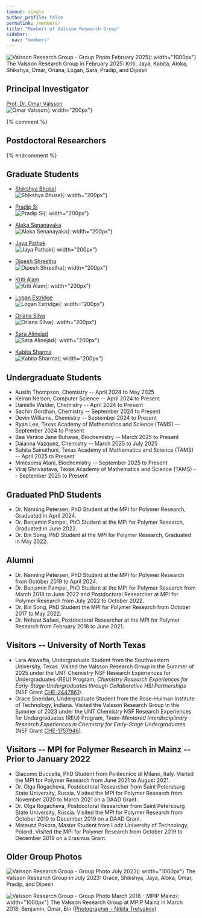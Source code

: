 ```yaml
---
layout: single
author_profile: false
permalink: /members/
title: "Members of Valsson Research Group"
sidebar:
  nav: "members"
---
```



![Valsson Research Group - Group Photo February 2025]({{site.url}}/assets/images/ValssonResearchGroup-February2025_r50.jpg){: width="1000px"}
The Valsson Research Group in February 2025: Kriti, Jaya, Kabita, Aloka, Shikshya, Omar, Oriana, Logan, Sara, Pradip, and Dipesh 

## Principal Investigator
[Prof. Dr. Omar Valsson]({{site.url}}/members/omar-valsson)    
![Omar Valsson]({{site.url}}/assets/images/OmarValsson.jpg){: width="200px"}

{% comment %}
## Postdoctoral Researchers
{% endcomment %}

## Graduate Students
- [Shikshya Bhusal]({{site.url}}/members/shikshya-bhusal)   
![Shikshya Bhusal]({{site.url}}/assets/images/ShikshyaBhusal.jpg){: width="200px"}

- [Pradip Si]({{site.url}}/members/pradip-si)   
![Pradip Si]({{site.url}}/assets/images/PradipSi.jpg){: width="200px"}

- [Aloka Senanayaka]({{site.url}}/members/aloka-senanayaka)   
![Aloka Senanayaka]({{site.url}}/assets/images/AlokaSenanayaka.jpg){: width="200px"}

- [Jaya Pathak]({{site.url}}/members/jaya-pathak)   
![Jaya Pathak]({{site.url}}/assets/images/JayaPathak.jpg){: width="200px"}

- [Dipesh Shrestha]({{site.url}}/members/dipesh-shrestha)   
![Dipesh Shrestha]({{site.url}}/assets/images/DipeshShrestha.jpg){: width="200px"}

- [Kriti Alam]({{site.url}}/members/kriti-alam)   
![Kriti Alam]({{site.url}}/assets/images/KritiAlam.jpg){: width="200px"}

- [Logan Estridge]({{site.url}}/members/logan-estridge)   
![Logan Estridge]({{site.url}}/assets/images/LoganEstridge.jpg){: width="200px"} 

- [Oriana Silva]({{site.url}}/members/oriana-silva)   
![Oriana Silva]({{site.url}}/assets/images/OrianaSilva.jpg){: width="200px"}

- [Sara Alinejad]({{site.url}}/members/sara-alinejad)   
![Sara Alinejad]({{site.url}}/assets/images/SaraAlinejad.jpg){: width="200px"}

- [Kabita Sharma]({{site.url}}/members/kabita-sharma)   
![Kabita Sharma]({{site.url}}/assets/images/KabitaSharma.jpg){: width="200px"}

## Undergraduate Students
- Austin Thompson, Chemistry -- April 2024 to May 2025     
- Keiran Nelson, Computer Science -- April 2024 to Present   
- Danielle Walder, Chemistry -- April 2024 to Present      
- Sachin Gordhan, Chemistry -- September 2024 to Present   
- Devin Williams, Chemistry -- September 2024 to Present   
- Ryan Lee, Texas Academy of Mathematics and Science (TAMS) -- September 2024 to Present   
- Bea Venice Jane Buhawe, Biochemistry -- March 2025 to Present    
- Daianna Vazquez, Chemistry -- March 2025 to July 2025        
- Suhita Sainathuni, Texas Academy of Mathematics and Science (TAMS) -- April 2025 to Present   
- Mmesoma Atani, Biochemistry -- September 2025 to Present    
- Viraj Shrivastava, Texas Academy of Mathematics and Science (TAMS) -- September 2025 to Present   

## Graduated PhD Students 
- Dr. Nanning Petersen, PhD Student at the MPI for Polymer Research, Graduated in April 2024.
- Dr. Benjamin Pampel, PhD Student at the MPI for Polymer Research, Graduated in June 2022.
- Dr. Bin Song, PhD Student at the MPI for Polymer Research, Graduated in May 2022.

## Alumni
- Dr. Nanning Petersen, PhD Student at the MPI for Polymer Research from October 2019 to April 2024. 
- Dr. Benjamin Pampel, PhD Student at the MPI for Polymer Research from March 2018 to June 2022 and Postdoctoral Researcher at MPI for Polymer Research from July 2022 to October 2022.
- Dr. Bin Song, PhD Student the MPI for Polymer Research from October 2017 to May 2022.
- Dr. Nehzat Safaei, Postdoctoral Researcher at the MPI for Polymer Research from February 2018 to June 2021.

## Visitors -- University of North Texas 
- Lara Alswafta, Undergraduate Student from the Southwestern University, Texas. Visited the Valsson Research Group in the Summer of 2025 under the UNT Chemistry NSF Research Experiences for Undergraduates (REU) Program, _Chemistry Research Experiences for Early-Stage Undergraduates through Collaborative HSI Partnerships_ (NSF Grant [CHE-2447861](https://www.nsf.gov/awardsearch/showAward?AWD_ID=2447861)).   
- Grace Sheridan, Undergraduate Student from the Rose-Hulman Institute of Technology, Indiana. Visited the Valsson Research Group in the Summer of 2023 under the UNT Chemistry NSF Research Experiences for Undergraduates (REU) Program, _Team-Mentored Interdisciplinary Research Experiences in Chemistry for Early-Stage Undergraduates_ (NSF Grant [CHE-1757946](https://www.nsf.gov/awardsearch/showAward?AWD_ID=1757946)).   

## Visitors -- MPI for Polymer Research in Mainz -- Prior to January 2022
- Giacomo Buccella, PhD Student from Politecnico di Milano, Italy. Visited the MPI for Polymer Research from June 2021 to August 2021.  
- Dr. Olga Rogacheva, Postdoctoral Researcher from Saint Petersburg State University, Russia. Visited the MPI for Polymer Research from November 2020 to March 2021 on a DAAD Grant.
- Dr. Olga Rogacheva, Postdoctoral Researcher from Saint Petersburg State University, Russia. Visited the MPI for Polymer Research from October 2019 to December 2019 on a DAAD Grant.
- Mateusz Pokora, Master Student from Lodz University of Technology, Poland. Visited the MPI for Polymer Research from October 2019 to December 2019 on a Erasmus Grant.

## Older Group Photos

![Valsson Research Group - Group Photo July 2023]({{site.url}}/assets/images/ValssonResearchGroup-July2023_r50.jpg){: width="1000px"}
The Valsson Research Group in July 2023: Grace, Shikshya, Jaya, Aloka, Omar, Pradip, and Dipesh

![Valsson Research Group - Group Photo March 2018 - MPIP Mainz]({{site.url}}/assets/images/Valsson-Group-March2018.jpg){: width="1000px"}
The Valsson Research Group at MPIP Mainz in March 2018: Benjamin, Omar, Bin ([Photographer - Nikita Tretyakov](https://www.niktre-photography.de/))
